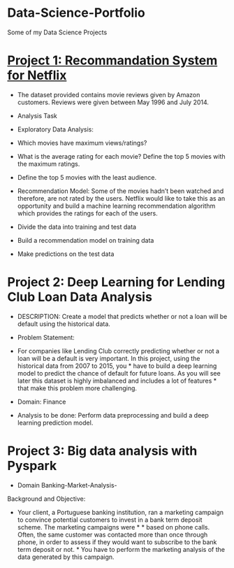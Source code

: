 # Data-Science-Portfolio
Some of my Data Science Projects

# [Project 1: Recommandation System for Netflix](https://github.com/KamilaKare/recommander-system/blob/master/recommander.ipynb)

* The dataset provided contains movie reviews given by Amazon customers. Reviews were given between May 1996 and July 2014.

* Analysis Task
*  Exploratory Data Analysis:

* Which movies have maximum views/ratings?
* What is the average rating for each movie? Define the top 5 movies with the maximum ratings.
* Define the top 5 movies with the least audience.
*  Recommendation Model: Some of the movies hadn’t been watched and therefore, are not rated by the users. Netflix would like to take this as an opportunity and build a machine learning recommendation algorithm which provides the ratings for each of the users.

* Divide the data into training and test data
* Build a recommendation model on training data
* Make predictions on the test data

# Project 2: Deep Learning for Lending Club Loan Data Analysis 

* DESCRIPTION: Create a model that predicts whether or not a loan will be default using the historical data.

* Problem Statement:  

* For companies like Lending Club correctly predicting whether or not a loan will be a default is very important. In this project, using the historical data from 2007 to 2015, you * have to build a deep learning model to predict the chance of default for future loans. As you will see later this dataset is highly imbalanced and includes a lot of features * that make this problem more challenging.

* Domain: Finance

* Analysis to be done: Perform data preprocessing and build a deep learning prediction model. 

# Project 3: Big data analysis with Pyspark

* Domain Banking-Market-Analysis-

Background and Objective:

* Your client, a Portuguese banking institution, ran a marketing campaign to convince potential customers to invest in a bank term deposit scheme. The marketing campaigns were * * based on phone calls. Often, the same customer was contacted more than once through phone, in order to assess if they would want to subscribe to the bank term deposit or not. * You have to perform the marketing analysis of the data generated by this campaign.
